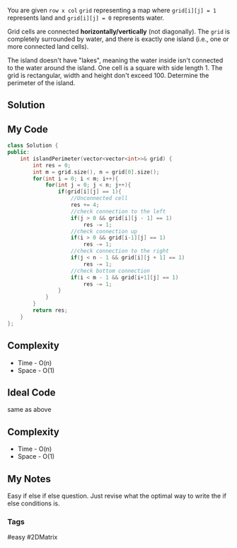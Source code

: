 You are given `row x col` `grid` representing a map where `grid[i][j] = 1` represents land and `grid[i][j] = 0` represents water.

Grid cells are connected **horizontally/vertically** (not diagonally). The `grid` is completely surrounded by water, and there is exactly one island (i.e., one or more connected land cells).

The island doesn't have "lakes", meaning the water inside isn't connected to the water around the island. One cell is a square with side length 1. The grid is rectangular, width and height don't exceed 100. Determine the perimeter of the island.

## Solution

## My Code

```cpp
class Solution {
public:
    int islandPerimeter(vector<vector<int>>& grid) {
        int res = 0;
        int m = grid.size(), n = grid[0].size();
        for(int i = 0; i < m; i++){
            for(int j = 0; j < n; j++){
                if(grid[i][j] == 1){
                    //Unconnected cell
                    res += 4;
                    //check connection to the left
                    if(j > 0 && grid[i][j - 1] == 1) 
                        res -= 1;
                    //check connection up
                    if(i > 0 && grid[i-1][j] == 1) 
                        res -= 1;
                    //check connection to the right
                    if(j < n - 1 && grid[i][j + 1] == 1) 
                        res -= 1;
                    //check bottom connection
                    if(i < m - 1 && grid[i+1][j] == 1) 
                        res -= 1;
                }
            }
        }
        return res;
    }
};
```

## Complexity
- Time - O(n)
- Space - O(1)


## Ideal Code
same as above
## Complexity
- Time - O(n)
- Space - O(1)


## My Notes
Easy if else if else question. Just revise what the optimal way to write the if else conditions is.

### Tags
#easy #2DMatrix 